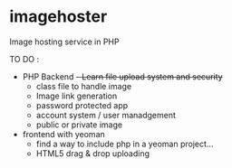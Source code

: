 imagehoster
===========

Image hosting service in PHP

TO DO :
  - PHP Backend
    ~~- Learn file upload system and security~~
    - class file to handle image
    - Image link generation
    - password protected app
    - account system / user manadgement
    - public or private image
  - frontend with yeoman
    - find a way to include php in a yeoman project...
    - HTML5 drag & drop uploading
